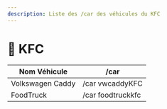 ```yaml
---
description: Liste des /car des véhicules du KFC
---
```


# 🐔 KFC

| Nom Véhicule     | /car              |
| ---------------- | ----------------- |
| Volkswagen Caddy | /car vwcaddyKFC   |
| FoodTruck        | /car foodtruckkfc |
